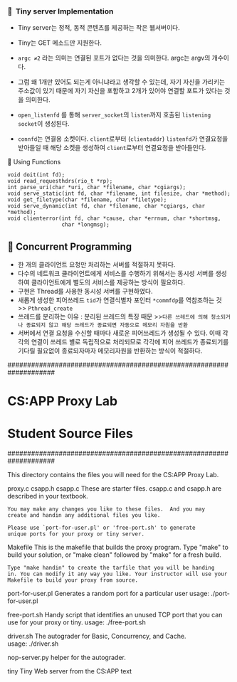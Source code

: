 ### 📌  Tiny server Implementation

- Tiny server는 정적, 동적 콘텐츠를 제공하는 작은 웹서버이다.
- Tiny는 GET 메소드만 지원한다.

- `argc ≠2` 라는 의미는 연결된 포트가 없다는 것을 의미한다. argc는 argv의 개수이다.
- 그럼 왜 1개만 있어도 되는게 아니냐라고 생각할 수 있는데, 자기 자신을 가리키는 주소값이 있기 때문에 자기 자신을 포함하고 2개가 있어야 연결할 포트가 있다는 것을 의미한다.
- `open_listenfd` 를 통해 `server_socket`의 `listen`까지 호출된 `listening socket`이 생성된다.
- `connfd`는 연결용 소켓이다.  `client`로부터 (`clientaddr`) `listenfd`가 연결요청을 받아들일 때 해당 소켓을 생성하여 `client`로부터 연결요청을 받아들인다.

📌 Using Functions
```
void doit(int fd);
void read_requesthdrs(rio_t *rp);
int parse_uri(char *uri, char *filename, char *cgiargs);
void serve_static(int fd, char *filename, int filesize, char *method);
void get_filetype(char *filename, char *filetype);
void serve_dynamic(int fd, char *filename, char *cgiargs, char *method);
void clienterror(int fd, char *cause, char *errnum, char *shortmsg,
                 char *longmsg);
```

## 📌 Concurrent Programming

- 한 개의 클라이언트 요청만 처리하는 서버를 적절하지 못하다.
- 다수의 네트워크 클라이언트에게 서비스를 수행하기 위해서는 동시성 서버를 생성하여 클라이언트에게 별도의 서비스를 제공하는 방식이 필요하다.
- 구현은 Thread를 사용한 동시성 서버를 구현하였다.
- 새롭게 생성한 피어쓰레드 `tid`가 연결식별자 포인터 `*commfdp`를 역참조하는 것  >> `Pthread_create`
- 쓰레드를 분리하는 이유 : 분리된 쓰레드의 특징 때문  >>`다른 쓰레드에 의해 청소되거나 종료되지 않고 해당 쓰레드가 종료되면 자동으로 메모리 자원을 반환`
- 서버에서 연결 요청을 수신할 때마다 새로운 피어쓰레드가 생성될 수 있다. 이때 각각의 연결이 쓰레드 별로 독립적으로 처리되므로 각각에 피어 쓰레드가 종료되기를 기다릴 필요없이 종료되자마자 메모리자원을 반환하는 방식이 적절하다.

####################################################################
# CS:APP Proxy Lab
#
# Student Source Files
####################################################################

This directory contains the files you will need for the CS:APP Proxy
Lab.

proxy.c
csapp.h
csapp.c
    These are starter files.  csapp.c and csapp.h are described in
    your textbook. 

    You may make any changes you like to these files.  And you may
    create and handin any additional files you like.

    Please use `port-for-user.pl' or 'free-port.sh' to generate
    unique ports for your proxy or tiny server. 

Makefile
    This is the makefile that builds the proxy program.  Type "make"
    to build your solution, or "make clean" followed by "make" for a
    fresh build. 

    Type "make handin" to create the tarfile that you will be handing
    in. You can modify it any way you like. Your instructor will use your
    Makefile to build your proxy from source.

port-for-user.pl
    Generates a random port for a particular user
    usage: ./port-for-user.pl <userID>

free-port.sh
    Handy script that identifies an unused TCP port that you can use
    for your proxy or tiny. 
    usage: ./free-port.sh

driver.sh
    The autograder for Basic, Concurrency, and Cache.        
    usage: ./driver.sh

nop-server.py
     helper for the autograder.         

tiny
    Tiny Web server from the CS:APP text

